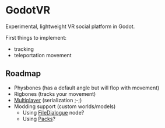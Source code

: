 # GodotVR

Experimental, lightweight VR social platform in Godot.

First things to implement:
- tracking
- teleportation movement

## Roadmap

- Physbones (has a default angle but will flop with movement)
- Rigbones (tracks your movement)
- [Multiplayer](https://docs.godotengine.org/en/stable/tutorials/networking/high_level_multiplayer.html) (serialization ;-;)
- Modding support (custom worlds/models)
  - Using [FileDialogue](https://docs.godotengine.org/en/stable/classes/class_filedialog.html) node?
  - Using [Packs](https://docs.godotengine.org/en/3.2/getting_started/workflow/export/exporting_pcks.html)?
